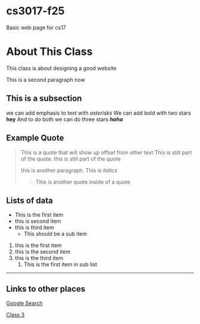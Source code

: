 # cs3017-f25
Basic web page for cs17

# About This Class
This class is about designing a good website 

This is a second paragraph now 

## This is a subsection 
we can add emphasis to text with *asterisks*
We can add bold with two stars **hey**
And to do both we can do three stars ***haha***

## Example Quote
> This is a quote that will show up offset from other text
> This is still part of the quote.
> this is still part of the quote
>
> this is another paragraph. This is *italics*
>
> > This is another quote inside of a quote

## Lists of data 

+ This is the first item
+ this is second item
+ this is third item
  + This should be a sub item
 
1. this is the first item
2. this is the second item
3. this is the third item
    1. This is the first item in sub list

---
## Links to other places 

[Google Search](https://google.com)

[Class 3](class3)
